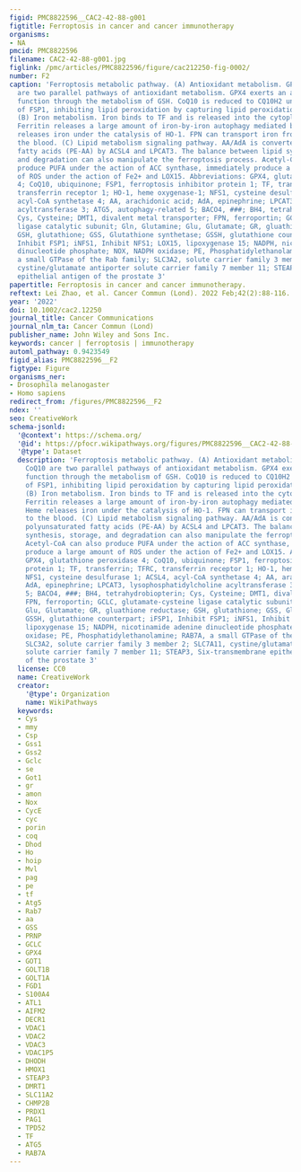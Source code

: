```yaml
---
figid: PMC8822596__CAC2-42-88-g001
figtitle: Ferroptosis in cancer and cancer immunotherapy
organisms:
- NA
pmcid: PMC8822596
filename: CAC2-42-88-g001.jpg
figlink: /pmc/articles/PMC8822596/figure/cac212250-fig-0002/
number: F2
caption: 'Ferroptosis metabolic pathway. (A) Antioxidant metabolism. GPX4 and CoQ10
  are two parallel pathways of antioxidant metabolism. GPX4 exerts an antioxidant
  function through the metabolism of GSH. CoQ10 is reduced to CQ10H2 under the action
  of FSP1, inhibiting lipid peroxidation by capturing lipid peroxidation free radicals.
  (B) Iron metabolism. Iron binds to TF and is released into the cytoplasm by TFRC.
  Ferritin releases a large amount of iron‐by‐iron autophagy mediated by NACO4. Heme
  releases iron under the catalysis of HO‐1. FPN can transport iron from cells to
  the blood. (C) Lipid metabolism signaling pathway. AA/AdA is converted into polyunsaturated
  fatty acids (PE‐AA) by ACSL4 and LPCAT3. The balance between lipid synthesis, storage,
  and degradation can also manipulate the ferroptosis process. Acetyl‐CoA can also
  produce PUFA under the action of ACC synthase, immediately produce a large amount
  of ROS under the action of Fe2+ and LOX15. Abbreviations: GPX4, glutathione peroxidase
  4; CoQ10, ubiquinone; FSP1, ferroptosis inhibitor protein 1; TF, transferrin; TFRC,
  transferrin receptor 1; HO‐1, heme oxygenase‐1; NFS1, cysteine desulfurase 1; ACSL4,
  acyl‐CoA synthetase 4; AA, arachidonic acid; AdA, epinephrine; LPCAT3, lysophosphatidylcholine
  acyltransferase 3; ATG5, autophagy‐related 5; BACO4, ###; BH4, tetrahydrobiopterin;
  Cys, Cysteine; DMT1, divalent metal transporter; FPN, ferroportin; GCLC, glutamate‐cysteine
  ligase catalytic subunit; Gln, Glutamine; Glu, Glutamate; GR, gluathione reductase;
  GSH, glutathione; GSS, Glutathione synthetase; GSSH, glutathione counterpart; iFSP1,
  Inhibit FSP1; iNFS1, Inhibit NFS1; LOX15, lipoxygenase 15; NADPH, nicotinamide adenine
  dinucleotide phosphate; NOX, NADPH oxidase; PE, Phosphatidylethanolamine; RAB7A,
  a small GTPase of the Rab family; SLC3A2, solute carrier family 3 member 2; SLC7A11,
  cystine/glutamate antiporter solute carrier family 7 member 11; STEAP3, Six‐transmembrane
  epithelial antigen of the prostate 3'
papertitle: Ferroptosis in cancer and cancer immunotherapy.
reftext: Lei Zhao, et al. Cancer Commun (Lond). 2022 Feb;42(2):88-116.
year: '2022'
doi: 10.1002/cac2.12250
journal_title: Cancer Communications
journal_nlm_ta: Cancer Commun (Lond)
publisher_name: John Wiley and Sons Inc.
keywords: cancer | ferroptosis | immunotherapy
automl_pathway: 0.9423549
figid_alias: PMC8822596__F2
figtype: Figure
organisms_ner:
- Drosophila melanogaster
- Homo sapiens
redirect_from: /figures/PMC8822596__F2
ndex: ''
seo: CreativeWork
schema-jsonld:
  '@context': https://schema.org/
  '@id': https://pfocr.wikipathways.org/figures/PMC8822596__CAC2-42-88-g001.html
  '@type': Dataset
  description: 'Ferroptosis metabolic pathway. (A) Antioxidant metabolism. GPX4 and
    CoQ10 are two parallel pathways of antioxidant metabolism. GPX4 exerts an antioxidant
    function through the metabolism of GSH. CoQ10 is reduced to CQ10H2 under the action
    of FSP1, inhibiting lipid peroxidation by capturing lipid peroxidation free radicals.
    (B) Iron metabolism. Iron binds to TF and is released into the cytoplasm by TFRC.
    Ferritin releases a large amount of iron‐by‐iron autophagy mediated by NACO4.
    Heme releases iron under the catalysis of HO‐1. FPN can transport iron from cells
    to the blood. (C) Lipid metabolism signaling pathway. AA/AdA is converted into
    polyunsaturated fatty acids (PE‐AA) by ACSL4 and LPCAT3. The balance between lipid
    synthesis, storage, and degradation can also manipulate the ferroptosis process.
    Acetyl‐CoA can also produce PUFA under the action of ACC synthase, immediately
    produce a large amount of ROS under the action of Fe2+ and LOX15. Abbreviations:
    GPX4, glutathione peroxidase 4; CoQ10, ubiquinone; FSP1, ferroptosis inhibitor
    protein 1; TF, transferrin; TFRC, transferrin receptor 1; HO‐1, heme oxygenase‐1;
    NFS1, cysteine desulfurase 1; ACSL4, acyl‐CoA synthetase 4; AA, arachidonic acid;
    AdA, epinephrine; LPCAT3, lysophosphatidylcholine acyltransferase 3; ATG5, autophagy‐related
    5; BACO4, ###; BH4, tetrahydrobiopterin; Cys, Cysteine; DMT1, divalent metal transporter;
    FPN, ferroportin; GCLC, glutamate‐cysteine ligase catalytic subunit; Gln, Glutamine;
    Glu, Glutamate; GR, gluathione reductase; GSH, glutathione; GSS, Glutathione synthetase;
    GSSH, glutathione counterpart; iFSP1, Inhibit FSP1; iNFS1, Inhibit NFS1; LOX15,
    lipoxygenase 15; NADPH, nicotinamide adenine dinucleotide phosphate; NOX, NADPH
    oxidase; PE, Phosphatidylethanolamine; RAB7A, a small GTPase of the Rab family;
    SLC3A2, solute carrier family 3 member 2; SLC7A11, cystine/glutamate antiporter
    solute carrier family 7 member 11; STEAP3, Six‐transmembrane epithelial antigen
    of the prostate 3'
  license: CC0
  name: CreativeWork
  creator:
    '@type': Organization
    name: WikiPathways
  keywords:
  - Cys
  - mmy
  - Csp
  - Gss1
  - Gss2
  - Gclc
  - se
  - Got1
  - gr
  - amon
  - Nox
  - CycE
  - cyc
  - porin
  - coq
  - Dhod
  - Ho
  - hoip
  - Mvl
  - pag
  - pe
  - tf
  - Atg5
  - Rab7
  - aa
  - GSS
  - PRNP
  - GCLC
  - GPX4
  - GOT1
  - GOLT1B
  - GOLT1A
  - FGD1
  - S100A4
  - ATL1
  - AIFM2
  - DECR1
  - VDAC1
  - VDAC2
  - VDAC3
  - VDAC1P5
  - DHODH
  - HMOX1
  - STEAP3
  - DMRT1
  - SLC11A2
  - CHMP2B
  - PRDX1
  - PAG1
  - TPD52
  - TF
  - ATG5
  - RAB7A
---
```

